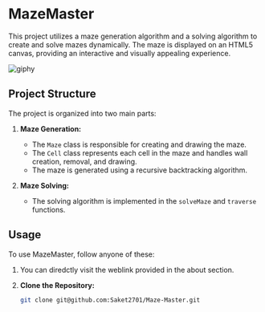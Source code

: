 # MazeMaster

This project utilizes a maze generation algorithm and a solving algorithm to create and solve mazes dynamically. The maze is displayed on an HTML5 canvas, providing an interactive and visually appealing experience.

![giphy](https://github.com/Saket2701/Maze-Master/assets/101319476/5167cca4-6191-4b60-8b2c-1adcddf01451)

## Project Structure

The project is organized into two main parts:

1. **Maze Generation:**
   - The `Maze` class is responsible for creating and drawing the maze.
   - The `Cell` class represents each cell in the maze and handles wall creation, removal, and drawing.
   - The maze is generated using a recursive backtracking algorithm.

2. **Maze Solving:**
   - The solving algorithm is implemented in the `solveMaze` and `traverse` functions.

## Usage

To use MazeMaster, follow anyone of these:

1. You can diredctly visit the weblink provided in the about section.

2. **Clone the Repository:**
   ```bash
   git clone git@github.com:Saket2701/Maze-Master.git
